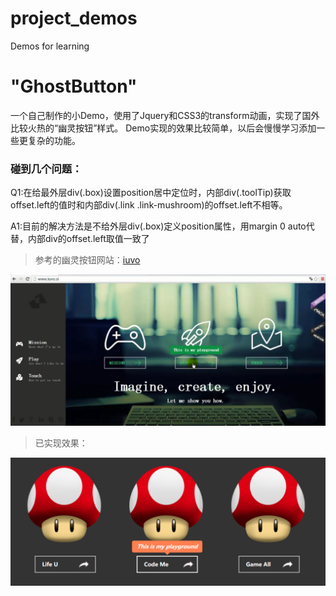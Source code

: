 # project_demos
Demos for learning
# "GhostButton"

一个自己制作的小Demo，使用了Jquery和CSS3的transform动画，实现了国外比较火热的“幽灵按钮”样式。
Demo实现的效果比较简单，以后会慢慢学习添加一些更复杂的功能。

### 碰到几个问题：
Q1:在给最外层div(.box)设置position居中定位时，内部div(.toolTip)获取offset.left的值时和内部div(.link .link-mushroom)的offset.left不相等。

A1:目前的解决方法是不给外层div(.box)定义position属性，用margin 0 auto代替，内部div的offset.left取值一致了

>参考的幽灵按钮网站：[iuvo](http://www.iuvo.si/)   


![](https://raw.githubusercontent.com/NeoKeKeKe/project_demos/master/GhostButton/button.png)


>已实现效果：

![](https://raw.githubusercontent.com/NeoKeKeKe/project_demos/master/GhostButton/demo.png)